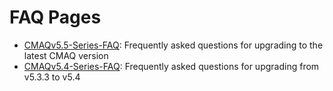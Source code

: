 # FAQ Pages

* [CMAQv5.5-Series-FAQ](./CMAQv5.5-Series-FAQ.md): Frequently asked questions for upgrading to the latest CMAQ version
* [CMAQv5.4-Series-FAQ](./CMAQv5.4-Series-FAQ.md): Frequently asked questions for upgrading from v5.3.3 to v5.4

<!--
```{toctree}
:hidden:
FAQ v5.5 <CMAQv5.5-Series-FAQ.md>
FAQ v5.4 <CMAQv5.4-Series-FAQ.md>
```
END_OF_COMMENT
-->
